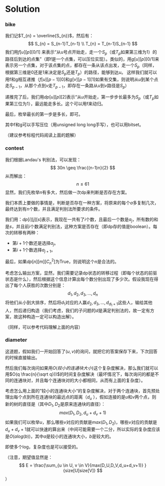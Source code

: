 # Solution

### bike

我们记$T_{n} = \overline{S_{n}}$，然后有：
$$
S_{n} = S_{n-1}T_{n-1} \\
T_{n} = T_{n-1}S_{n-1}
$$
我们用$f[u][p][0/1]$ 来表示“从u号点开始走，走一个$S_{p}$（或$T_{p}$如果第三维为1）的路径后到达的点集”（即f是一个点集，可以压位实现）。类似的，用$g[u][p][0/1]$来表示另一个点集，对于该点集的点，都存在一条从该点出发，走一个$S_{p}$（同样，根据第三维是0还是1来决定是$S_{p}$还是$T_{p}$）的路径，能够到达$u$。 这样我们就可以用f和g相互递推（$f[u][p-1][0]$和$g[v][p-1][1]$如果有交集，则说明从$u$到某个点走$S_{p-1}$，从那个点到$v$走$T_{p-1}$，即存在一条路从$u$到$v$路径是$S_{p}$） 

递推完了后，我们用$dp[u][p][2]$表示“从$u$开始走，第一步步长最多为$S_{p}$（或$T_{p}$如果第三位为1），最远能走多长。这个可以用f来动归。

最后，枚举最长的第一步是多长，即可。

其中f和g可以手写压位（用unsigned long long手写），也可以用bitset。

（建议参考标程代码阅读上面的题解）

### contest

我们根据Landau's 判别法，可以发现：
$$
30n \geq \frac{(n-1)n}{2}
$$
从而解出：
$$
n \leq 61
$$
显然，我们先枚举$n$有多大，然后做一次dp来判断是否存在方案。

我们本质上要做的事情是，判断是否存在一种方案，将原来的每个$a$多复制几次，最终达到有n个数，并且满足判别法所要求的条件。

我们用：$dp[i][j][s]$表示，我现在一共有了$i$个数，且最后一个数是$a_j$，所有数的和是$s$，并且前$i$个数满足判别法，这种方案是否存在（即dp存的值是boolean）。每次的转移有两种：

- 第$i+1$个数还是选择$a_j$。
- 第$i+1$个数选择$a_{j+1}$。 

最后，如果$dp[n][m][C_n^2]$为True，则说明这个$n$是合法的。

考虑怎么输出方案，显然，我们需要记录dp状态的转移过程（即每个状态的前驱状态是什么），然后根据这个信息计算出每个数分别出现了多少次。假设我现在得出了每个人获胜的次数分别是：
$$
d_1, d_2,d_3,\dots,d_n
$$
将他们从小到大排序，然后将$d_1$对应的人赢$d_2,d_3,\dots,d_{d_1+1}$这些人，输给其他人，然后递归构造（我们考虑，我们的子问题的$d$是满足判别法的，故一定有方案，故这种构造一定可以构造出解）。

（同样，可以参考代码理解上面的内容）



### diameter

这道题，假如我们一开始回答了$(u,v)$的询问，就把它的答案保存下来，下次回答的时候直接输出。

然后我们每次询问如果用$O(较小的连通块大小)$这个复杂度解决，那么我们就可以用$O(q \frac{n}{\sqrt q}))$的时间复杂度解决（最坏情况下，每次询问的都是不同的连通块对，并且每个连通块对的大小都相同，从而有上面的复杂度）。

考虑怎么用上面的”较小的连通块大小“的复杂度解决，对于两个连通块，首先预处理出每个点到所在连通块的最远点的距离（$d_u$ ），假如连接的是$u$和$v$两个点，则新的树的直径是（其中$D_1,D_2$是原来连通块的直径）：
$$
max(D_1,D_2,d_u+d_v+1)
$$
如果我们可以枚举$u$，那么哪些$v$对应的贡献是$max(D_1,D_2)$，哪些$v$对应的贡献是$d_u+d_v+1$就可以快速的算出来（中间可能需要一个二分，所以实际的复杂度应该是$O(alog(b))$，其中$a$是较小的连通块大小，$b$是较大的。

即使多个log，复杂度也是可以接受的。

（注意，期望值显然是：
$$
E = \frac{\sum_{u \in U, v \in V}{max(D_U,D_V,d_u+d_v+1)} }{size[U]size[V]}
$$
）